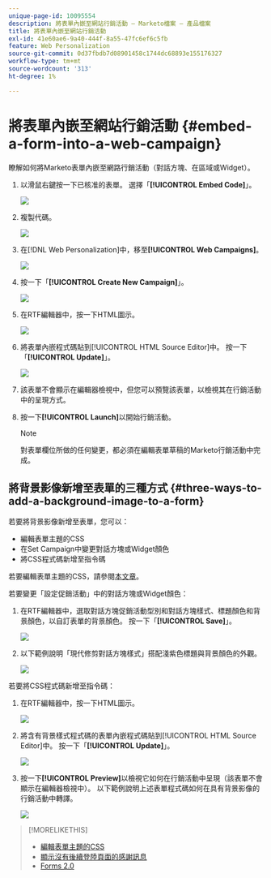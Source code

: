 ```yaml
---
unique-page-id: 10095554
description: 將表單內嵌至網站行銷活動 — Marketo檔案 — 產品檔案
title: 將表單內嵌至網站行銷活動
exl-id: 41e60ae6-9a40-444f-8a55-47fc6ef6c5fb
feature: Web Personalization
source-git-commit: 0d37fbdb7d08901458c1744dc68893e155176327
workflow-type: tm+mt
source-wordcount: '313'
ht-degree: 1%

---
```


# 將表單內嵌至網站行銷活動 {#embed-a-form-into-a-web-campaign}

瞭解如何將Marketo表單內嵌至網路行銷活動（對話方塊、在區域或Widget）。

1. 以滑鼠右鍵按一下已核准的表單。 選擇「**[!UICONTROL Embed Code]**」。

   ![](assets/image2015-12-16-10-3a58-3a39.png)

1. 複製代碼。

   ![](assets/image2015-12-16-11-3a16-3a24.png)

1. 在[!DNL Web Personalization]中，移至&#x200B;**[!UICONTROL Web Campaigns]**。

   ![](assets/web-campaigns-hand-7.jpg)

1. 按一下「**[!UICONTROL Create New Campaign]**」。

   ![](assets/create-new-web-campaign-hand-1.jpg)

1. 在RTF編輯器中，按一下HTML圖示。

   ![](assets/five-1.png)

1. 將表單內嵌程式碼貼到[!UICONTROL HTML Source Editor]中。 按一下「**[!UICONTROL Update]**」。

   ![](assets/six-1.png)

1. 該表單不會顯示在編輯器檢視中，但您可以預覽該表單，以檢視其在行銷活動中的呈現方式。

1. 按一下&#x200B;**[!UICONTROL Launch]**&#x200B;以開始行銷活動。

   >[!NOTE]
   >
   >對表單欄位所做的任何變更，都必須在編輯表單草稿的Marketo行銷活動中完成。

## 將背景影像新增至表單的三種方式 {#three-ways-to-add-a-background-image-to-a-form}

若要將背景影像新增至表單，您可以：

* 編輯表單主題的CSS
* 在Set Campaign中變更對話方塊或Widget顏色
* 將CSS程式碼新增至指令碼

若要編輯表單主題的CSS，請參閱[本文章](/help/marketo/product-docs/demand-generation/forms/form-design/edit-the-css-of-a-form-theme.md)。

若要變更「設定促銷活動」中的對話方塊或Widget顏色：

1. 在RTF編輯器中，選取對話方塊促銷活動型別和對話方塊樣式、標題顏色和背景顏色，以自訂表單的背景顏色。 按一下「**[!UICONTROL Save]**」。

   ![](assets/image2015-12-29-18-3a28-3a31.png)

1. 以下範例說明「現代修剪對話方塊樣式」搭配淺紫色標題與背景顏色的外觀。

   ![](assets/image2015-12-29-18-3a27-3a31.png)

若要將CSS程式碼新增至指令碼：

1. 在RTF編輯器中，按一下HTML圖示。

   ![](assets/image2015-12-29-17-3a56-3a13.png)

1. 將含有背景樣式程式碼的表單內嵌程式碼貼到[!UICONTROL HTML Source Editor]中。 按一下「**[!UICONTROL Update]**」。

   ![](assets/image2015-12-29-18-3a1-3a15.png)

1. 按一下&#x200B;**[!UICONTROL Preview]**&#x200B;以檢視它如何在行銷活動中呈現（該表單不會顯示在編輯器檢視中）。 以下範例說明上述表單程式碼如何在具有背景影像的行銷活動中轉譯。

   ![](assets/image2015-12-29-18-3a20-3a35.png)

>[!MORELIKETHIS]
>
>* [編輯表單主題的CSS](/help/marketo/product-docs/demand-generation/forms/form-design/edit-the-css-of-a-form-theme.md)
>* [顯示沒有後續登陸頁面的感謝訊息](https://developers.marketo.com/blog/show-thank-you-message-without-a-follow-up-landing-page/)
>* [Forms 2.0](https://experienceleague.adobe.com/en/docs/marketo-developer/marketo/javascriptapi/forms-api-reference)
